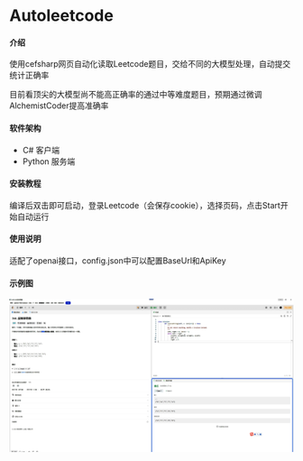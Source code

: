 # Autoleetcode

#### 介绍
使用cefsharp网页自动化读取Leetcode题目，交给不同的大模型处理，自动提交统计正确率

目前看顶尖的大模型尚不能高正确率的通过中等难度题目，预期通过微调AlchemistCoder提高准确率

#### 软件架构
- C# 客户端
- Python 服务端


#### 安装教程

编译后双击即可启动，登录Leetcode（会保存cookie），选择页码，点击Start开始自动运行

#### 使用说明

适配了openai接口，config.json中可以配置BaseUrl和ApiKey

#### 示例图

![示例图](demo.jpg)
